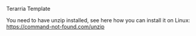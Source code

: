 Terarria Template

You need to have unzip installed, see here how you can install it on Linux: https://command-not-found.com/unzip
